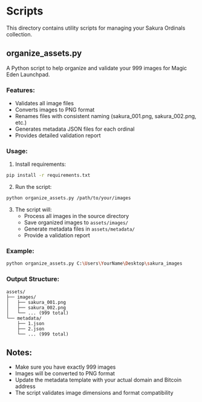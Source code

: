 # Scripts

This directory contains utility scripts for managing your Sakura Ordinals collection.

## organize_assets.py

A Python script to help organize and validate your 999 images for Magic Eden Launchpad.

### Features:
- Validates all image files
- Converts images to PNG format
- Renames files with consistent naming (sakura_001.png, sakura_002.png, etc.)
- Generates metadata JSON files for each ordinal
- Provides detailed validation report

### Usage:

1. Install requirements:
```bash
pip install -r requirements.txt
```

2. Run the script:
```bash
python organize_assets.py /path/to/your/images
```

3. The script will:
   - Process all images in the source directory
   - Save organized images to `assets/images/`
   - Generate metadata files in `assets/metadata/`
   - Provide a validation report

### Example:
```bash
python organize_assets.py C:\Users\YourName\Desktop\sakura_images
```

### Output Structure:
```
assets/
├── images/
│   ├── sakura_001.png
│   ├── sakura_002.png
│   └── ... (999 total)
└── metadata/
    ├── 1.json
    ├── 2.json
    └── ... (999 total)
```

## Notes:
- Make sure you have exactly 999 images
- Images will be converted to PNG format
- Update the metadata template with your actual domain and Bitcoin address
- The script validates image dimensions and format compatibility

